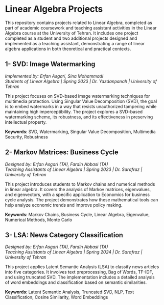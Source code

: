 # Linear Algebra Projects

This repository contains projects related to Linear Algebra, completed as part of academic coursework and teaching assistant activities in the Linear Algebra course at the University of Tehran. It includes one project completed as a student and two additional projects designed and implemented as a teaching assistant, demonstrating a range of linear algebra applications in both theoretical and practical contexts.


## 1- SVD: Image Watermarking
   _Implemented by: Erfan Asgari, Sina Mohammadi_  
   _Students of Linear Algebra | Spring 2023 | Dr. Yazdanpanah | University of Tehran_

   This project focuses on SVD-based image watermarking techniques for multimedia protection. Using Singular Value Decomposition (SVD), the goal is to embed watermarks in a way that resists unauthorized tampering while maintaining high imperceptibility. The project explores a SVD-based watermarking scheme, its robustness, and its effectiveness in preserving intellectual property.

   **Keywords**: SVD, Watermarking, Singular Value Decomposition, Multimedia Security, Robustness
   

## 2- Markov Matrices: Business Cycle
   _Designed by: Erfan Asgari (TA), Fardin Abbasi (TA)_  
   _Teaching Assistants of Linear Algebra | Spring 2023 | Dr. Sarafraz | University of Tehran_

   This project introduces students to Markov chains and numerical methods in linear algebra. It covers the analysis of Markov matrices, eigenvalues, and eigenvectors, with a specific application to Economics for business cycle analysis. The project demonstrates how these mathematical tools can help analyze economic trends and improve policy making.

   **Keywords**: Markov Chains, Business Cycle, Linear Algebra, Eigenvalue, Numerical Methods, Monte Carlo

## 3- LSA: News Category Classification
   _Designed by: Erfan Asgari (TA), Fardin Abbasi (TA)_  
   _Teaching Assistants of Linear Algebra | Spring 2024 | Dr. Sarafraz | University of Tehran_

   This project applies Latent Semantic Analysis (LSA) to classify news articles into five categories. It involves text preprocessing, Bag of Words, TF-IDF, and using truncated SVD. The implementation includes a detailed analysis of word embeddings and classification based on semantic similarities.

   **Keywords**: Latent Semantic Analysis, Truncated SVD, NLP, Text Classification, Cosine Similarity, Word Embeddings

